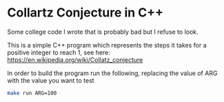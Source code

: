 # Collartz Conjecture in C++

Some college code I wrote that is probably bad but I refuse to look.

This is a simple C++ program which represents the steps it takes for a positive integer to reach 1, see here: https://en.wikipedia.org/wiki/Collatz_conjecture

In order to build the program run the following, replacing the value of ARG with the value you want to test
```bash
make run ARG=100
```

